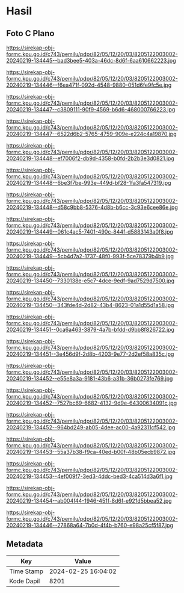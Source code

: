 # Hasil

## Foto C Plano

https://sirekap-obj-formc.kpu.go.id/c743/pemilu/pdpr/82/05/12/20/03/8205122003002-20240219-134445--bad3bee5-403a-46dc-8d6f-6aa610662223.jpg

https://sirekap-obj-formc.kpu.go.id/c743/pemilu/pdpr/82/05/12/20/03/8205122003002-20240219-134446--f6ea471f-092d-4548-9880-051d6fe9fc5e.jpg

https://sirekap-obj-formc.kpu.go.id/c743/pemilu/pdpr/82/05/12/20/03/8205122003002-20240219-134447--c3809111-90f9-4569-b6d6-468000766223.jpg

https://sirekap-obj-formc.kpu.go.id/c743/pemilu/pdpr/82/05/12/20/03/8205122003002-20240219-134447--6522d6b2-5765-4759-909e-e224c4a19870.jpg

https://sirekap-obj-formc.kpu.go.id/c743/pemilu/pdpr/82/05/12/20/03/8205122003002-20240219-134448--ef7006f2-db9d-4358-b0fd-2b2b3e3d0821.jpg

https://sirekap-obj-formc.kpu.go.id/c743/pemilu/pdpr/82/05/12/20/03/8205122003002-20240219-134448--6be3f7be-993e-449d-bf28-1fa3fa547319.jpg

https://sirekap-obj-formc.kpu.go.id/c743/pemilu/pdpr/82/05/12/20/03/8205122003002-20240219-134448--d58c9bb8-5376-4d8b-b6cc-3c93e6cee86e.jpg

https://sirekap-obj-formc.kpu.go.id/c743/pemilu/pdpr/82/05/12/20/03/8205122003002-20240219-134449--061c4ac5-7401-490c-844f-d5883143a0f8.jpg

https://sirekap-obj-formc.kpu.go.id/c743/pemilu/pdpr/82/05/12/20/03/8205122003002-20240219-134449--5cb4d7a2-1737-48f0-993f-5ce78379b4b9.jpg

https://sirekap-obj-formc.kpu.go.id/c743/pemilu/pdpr/82/05/12/20/03/8205122003002-20240219-134450--7330138e-e5c7-4dce-9edf-9ad7529d7500.jpg

https://sirekap-obj-formc.kpu.go.id/c743/pemilu/pdpr/82/05/12/20/03/8205122003002-20240219-134450--343fde4d-2d82-43b4-8623-01a1d55d1a58.jpg

https://sirekap-obj-formc.kpu.go.id/c743/pemilu/pdpr/82/05/12/20/03/8205122003002-20240219-134451--0ca6a463-3879-4a7b-bfdd-d9bb8f826722.jpg

https://sirekap-obj-formc.kpu.go.id/c743/pemilu/pdpr/82/05/12/20/03/8205122003002-20240219-134451--3e456d9f-2d8b-4203-9e77-2d2ef58a835c.jpg

https://sirekap-obj-formc.kpu.go.id/c743/pemilu/pdpr/82/05/12/20/03/8205122003002-20240219-134452--e55e8a3a-9181-43b6-a31b-36b0273fe769.jpg

https://sirekap-obj-formc.kpu.go.id/c743/pemilu/pdpr/82/05/12/20/03/8205122003002-20240219-134452--7527bc69-6682-4132-9d9e-64300634091c.jpg

https://sirekap-obj-formc.kpu.go.id/c743/pemilu/pdpr/82/05/12/20/03/8205122003002-20240219-134452--964bd249-ab05-4dee-ac00-4a92311cf542.jpg

https://sirekap-obj-formc.kpu.go.id/c743/pemilu/pdpr/82/05/12/20/03/8205122003002-20240219-134453--55a37b38-f9ca-40ed-b00f-48b05ecb9872.jpg

https://sirekap-obj-formc.kpu.go.id/c743/pemilu/pdpr/82/05/12/20/03/8205122003002-20240219-134453--4ef009f7-3ed3-4ddc-bed3-4ca514d3a6f1.jpg

https://sirekap-obj-formc.kpu.go.id/c743/pemilu/pdpr/82/05/12/20/03/8205122003002-20240219-134454--ab004f44-1946-451f-8d6f-e921d5bbea52.jpg

https://sirekap-obj-formc.kpu.go.id/c743/pemilu/pdpr/82/05/12/20/03/8205122003002-20240219-134446--27868a64-7b0d-4f4b-b760-e98a25cf5f87.jpg


## Metadata

| Key        | Value               |
| ---------- | ------------------- |
| Time Stamp | 2024-02-25 16:04:02 |
| Kode Dapil | 8201                |



